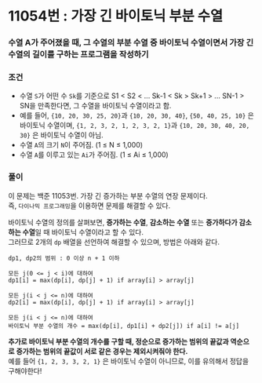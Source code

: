 # 11054번 : 가장 긴 바이토닉 부분 수열
### 수열 A가 주어졌을 때, 그 수열의 부분 수열 중 바이토닉 수열이면서 가장 긴 수열의 길이를 구하는 프로그램을 작성하기
### 조건
- 수열 `S`가 어떤 수 `Sk`를 기준으로 S1 < S2 < ... Sk-1 < Sk > Sk+1 > ... SN-1 > SN을 만족한다면, 그 수열을 바이토닉 수열이라고 함.
- 예를 들어, `{10, 20, 30, 25, 20}`과 `{10, 20, 30, 40}`, `{50, 40, 25, 10}` 은 바이토닉 수열이며,
 `{1, 2, 3, 2, 1, 2, 3, 2, 1}`과 `{10, 20, 30, 40, 20, 30}` 은 바이토닉 수열이 아님.
- 수열 `A`의 크기 `N`이 주어짐. (1 ≤ N ≤ 1,000)
- 수열 `A`를 이루고 있는 `Ai`가 주어짐. (1 ≤ Ai ≤ 1,000)
### 풀이
이 문제는 백준 11053번. 가장 긴 증가하는 부분 수열의 연장 문제이다.  
즉, `다이나믹 프로그래밍`을 이용하면 문제를 해결할 수 있다.   

바이토닉 수열의 정의를 살펴보면, **증가하는 수열**, **감소하는 수열** 또는 **증가하다가 감소하는 수열**일 때 바이토닉 수열이라고 할 수 있다.  
그러므로 2개의 `dp` 배열을 선언하여 해결할 수 있으며, 방법은 아래와 같다.
```
dp1, dp2의 범위 : 0 이상 n + 1 이하

모든 j(0 <= j < i)에 대하여
dp1[i] = max(dp[i], dp[j] + 1) if array[i] > array[j]

모든 j(i < j <= n)에 대하여
dp2[i] = max(dp[i], dp[j] + 1) if array[i] > array[j]

모든 j(i < j <= n)에 대하여
바이토닉 부분 수열의 개수 = max(dp[i], dp1[i] + dp2[j]) if a[i] != a[j]
```
**추가로 바이토닉 부분 수열의 개수를 구할 때, 정순으로 증가하는 범위의 끝값과 역순으로 증가하는 범위의 끝값이 서로 같은 경우는 제외시켜줘야 한다.**    
예를 들어 `{1, 2, 3, 3, 2, 1}` 은 바이토닉 수열이 아니므로, 이를 유의해서 정답을 구해야한다!